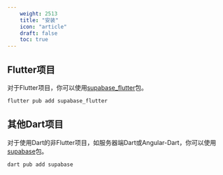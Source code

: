 ```yaml
---
    weight: 2513
    title: "安装"
    icon: "article"
    draft: false
    toc: true
---
```








## Flutter项目

对于Flutter项目，你可以使用[supabase_flutter](https://pub.dev/packages/supabase_flutter)包。

```bash
flutter pub add supabase_flutter
```

## 其他Dart项目

对于使用Dart的非Flutter项目，如服务器端Dart或Angular-Dart，你可以使用[supabase](https://pub.dev/packages/supabase)包。

```bash
dart pub add supabase
```
